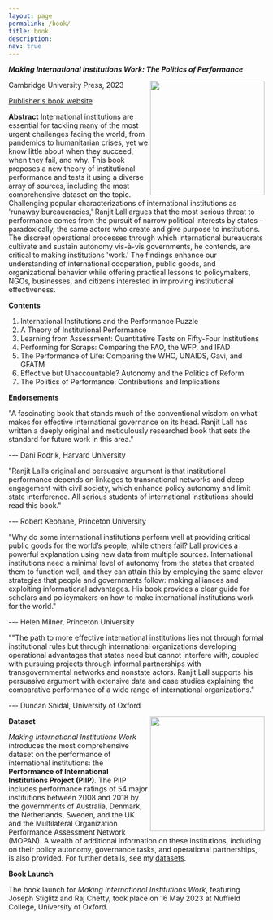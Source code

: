 ```yaml
---
layout: page
permalink: /book/
title: book
description:
nav: true
---
```


_**Making International Institutions Work: The Politics of Performance**_

<img align="right" src="https://user-images.githubusercontent.com/35332935/202039275-5e2f34a2-84af-4020-b843-ea42ad7e17a2.png" width="225">

Cambridge University Press, 2023

[Publisher's book website](https://www.cambridge.org/core/books/making-international-institutions-work/2B354270D50B9471D04529CD8D5C98F7)

**Abstract**
International institutions are essential for tackling many of the most urgent challenges facing the world, from pandemics to humanitarian crises, yet we know little about when they succeed, when they fail, and why. This book proposes a new theory of institutional performance and tests it using a diverse array of sources, including the most comprehensive dataset on the topic. Challenging popular characterizations of international institutions as 'runaway bureaucracies,' Ranjit Lall argues that the most serious threat to performance comes from the pursuit of narrow political interests by states – paradoxically, the same actors who create and give purpose to institutions. The discreet operational processes through which international bureaucrats cultivate and sustain autonomy vis-à-vis governments, he contends, are critical to making institutions 'work.' The findings enhance our understanding of international cooperation, public goods, and organizational behavior while offering practical lessons to policymakers, NGOs, businesses, and citizens interested in improving institutional effectiveness.

**Contents**

1. International Institutions and the Performance Puzzle
2. A Theory of Institutional Performance
3. Learning from Assessment: Quantitative Tests on Fifty-Four Institutions
4. Performing for Scraps: Comparing the FAO, the WFP, and IFAD
5. The Performance of Life: Comparing the WHO, UNAIDS, Gavi, and GFATM
6. Effective but Unaccountable? Autonomy and the Politics of Reform
7. The Politics of Performance: Contributions and Implications

**Endorsements**

"A fascinating book that stands much of the conventional wisdom on what makes for effective international governance on its head. Ranjit Lall has written a deeply original and meticulously researched book that sets the standard for future work in this area."

--- Dani Rodrik, Harvard University

"Ranjit Lall’s original and persuasive argument is that institutional performance depends on linkages to transnational networks and deep engagement with civil society, which enhance policy autonomy and limit state interference. All serious students of international institutions should read this book."

--- Robert Keohane, Princeton University

"Why do some international institutions perform well at providing critical public goods for the world’s people, while others fail? Lall provides a powerful explanation using new data from multiple sources. International institutions need a minimal level of autonomy from the states that created them to function well, and they can attain this by employing the same clever strategies that people and governments follow: making alliances and exploiting informational advantages. His book provides a clear guide for scholars and policymakers on how to make international institutions work for the world."

--- Helen Milner, Princeton University

""The path to more effective international institutions lies not through formal institutional rules but through international organizations developing operational advantages that states need but cannot interfere with, coupled with pursuing projects through informal partnerships with transgovernmental networks and nonstate actors.  Ranjit Lall supports his persuasive argument with extensive data and case studies explaining the comparative performance of a wide range of international organizations."

--- Duncan Snidal, University of Oxford

<img align="right" src="https://user-images.githubusercontent.com/35332935/234845778-463e0534-a059-43f1-a7f9-80f3dc4c2240.png" width="225">

**Dataset**

_Making International Institutions Work_ introduces the most comprehensive dataset on the performance of international institutions: the **Performance of International Institutions Project (PIIP)**. The PIIP includes performance ratings of 54 major institutions between 2008 and 2018 by the governments of Australia, Denmark, the Netherlands, Sweden, and the UK and the Multilateral Organization Performance Assessment Network (MOPAN). A wealth of additional information on these institutions, including on their policy autonomy, governance tasks, and operational partnerships, is also provided. For further details, see my [datasets](https://ranjitlall.github.io/data/).

**Book Launch**

The book launch for _Making International Institutions Work_, featuring Joseph Stiglitz and Raj Chetty, took place on 16 May 2023 at Nuffield College, University of Oxford.

